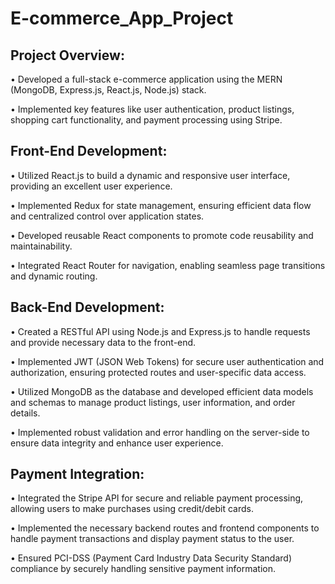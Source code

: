 # E-commerce_App_Project
## Project Overview:

• Developed a full-stack e-commerce application using the MERN (MongoDB, Express.js, React.js, Node.js) stack.

• Implemented key features like user authentication, product listings, shopping cart functionality, and payment processing using Stripe.

## Front-End Development:

• Utilized React.js to build a dynamic and responsive user interface, providing an excellent user experience.

• Implemented Redux for state management, ensuring efficient data flow and centralized control over application states.

• Developed reusable React components to promote code reusability and maintainability.

• Integrated React Router for navigation, enabling seamless page transitions and dynamic routing.

## Back-End Development:

• Created a RESTful API using Node.js and Express.js to handle requests and provide necessary data to the front-end.

• Implemented JWT (JSON Web Tokens) for secure user authentication and authorization, ensuring protected routes and user-specific data access.

• Utilized MongoDB as the database and developed efficient data models and schemas to manage product listings, user information, and order details.

• Implemented robust validation and error handling on the server-side to ensure data integrity and enhance user experience.

## Payment Integration:

• Integrated the Stripe API for secure and reliable payment processing, allowing users to make purchases using credit/debit cards.

• Implemented the necessary backend routes and frontend components to handle payment transactions and display payment status to the user.

• Ensured PCI-DSS (Payment Card Industry Data Security Standard) compliance by securely handling sensitive payment information.
